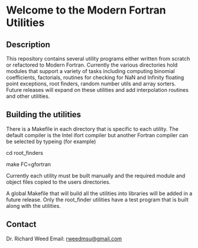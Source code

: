 # Welcome to the Modern Fortran Utilities 

## Description

This repository contains several utility programs either written from scratch or refactored to Modern Fortran. Currently the various directories hold modules that support a variety of tasks including computing binomial coefficients, factorials, routines for checking for NaN and Infinity floating point exceptions, root finders, random number utils and array sorters. Future releases will expand on these utilities and add interpolation routines and other utilities.

## Building the utilities

There is a Makefile in each directory that is specific to each utility. The default compiler is the Intel ifort compiler but another Fortran compiler can be selected by typeing (for example)

  cd root_finders
  
  make FC=gfortran

Currently each utility must be built manually and the required module and object files copied to the users directories.

A global Makefile that will build all the utilities into libraries will be added in a future release. Only the root_finder utilities have a test program that is built along with the utilities. 


## Contact

   Dr. Richard Weed
   Email: rweedmsu@gmail.com


